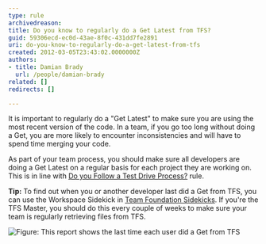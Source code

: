 ```yaml
---
type: rule
archivedreason: 
title: Do you know to regularly do a Get Latest from TFS?
guid: 59306ecd-ec0d-43ae-8f0c-431dd7fe2891
uri: do-you-know-to-regularly-do-a-get-latest-from-tfs
created: 2012-03-05T23:43:02.0000000Z
authors:
- title: Damian Brady
  url: /people/damian-brady
related: []
redirects: []

---
```


It is important to regularly do a "Get Latest" to make sure you are using the most recent version of the code. In a team, if you go too long without doing a Get, you are more likely to encounter inconsistencies and will have to spend time merging your code. 

<!--endintro-->

As part of your team process, you should make sure all developers are doing a Get Latest on a regular basis for each project they are working on. This is in line with [Do you Follow a Test Drive Process?](/before-starting-do-you-follow-a-test-driven-process) rule.

**Tip:** To find out when you or another developer last did a Get from TFS, you can use the Workspace Sidekick in [Team Foundation Sidekicks](http://www.attrice.info/cm/tfs/index.htm). If you're the TFS Master, you should do this every couple of weeks to make sure your team is regularly retrieving files from TFS.

![Figure: This report shows the last time each user did a Get from TFS](SidekicksWorkspaceLastGet.png)
